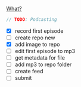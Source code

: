 
[What?](mp3s/about.md)

```swift
// TODO: Podcasting
```

- [x] record first episode
- [ ] create repo new
- [x] add image to repo
- [ ] edit first episode to mp3
- [ ] get metadata for file
- [ ] add mp3 to repo folder
- [ ] create feed
- [ ] submit
